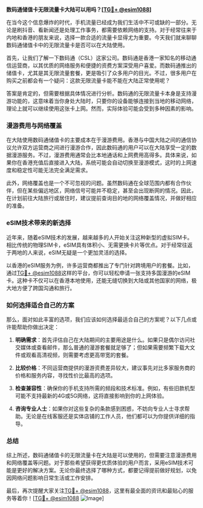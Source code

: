 **数码通储值卡无限流量卡大陆可以用吗？[[TG💪+ @esim1088](https://t.me/s/esim1088)]**

在当今这个信息爆炸的时代，手机流量已经成为我们生活中不可或缺的一部分。无论是刷抖音、看新闻还是处理工作事务，都需要依赖网络的支持。对于经常往来于内地和香港的朋友来说，选择一款合适的流量卡显得尤为重要。今天我们就来聊聊数码通储值卡中的无限流量卡是否可以在大陆使用。

首先，让我们了解一下数码通（CSL）这家公司。数码通是香港一家知名的移动通信运营商，以其优质的网络服务和便捷的资费方案深受用户喜爱。而数码通推出的储值卡，尤其是其无限流量套餐，更是吸引了众多用户的目光。不过，很多用户在购买之前都会有一个疑问：这款无限流量卡能不能在大陆正常使用呢？

答案是肯定的，但需要根据具体情况进行分析。数码通的无限流量卡本身是支持漫游功能的，这意味着当你身处大陆时，只要你的设备能够连接到当地的移动网络，理论上就可以继续使用这张卡上网。然而，实际体验可能会受到多种因素的影响。

### **漫游费用与网络覆盖**

在大陆使用数码通储值卡的主要成本在于漫游费用。香港与中国大陆之间的通信协议允许双方运营商之间进行漫游合作，因此数码通的用户可以在大陆享受一定的数据漫游服务。不过，漫游费用通常会比本地通话和上网费用高得多。具体来说，如果你在香港充值后直接进入大陆，系统可能会自动切换至漫游模式，这时的上网速度和稳定性可能无法完全满足需求。

此外，网络覆盖也是一个不可忽视的问题。虽然数码通在全球范围内都有合作伙伴，但在某些偏远地区，网络信号可能并不稳定，甚至会出现断网的情况。因此，在计划前往大陆旅行或居住时，建议提前查询目的地的网络覆盖情况，并做好相应的准备。

### **eSIM技术带来的新选择**

近年来，随着eSIM技术的发展，越来越多的人开始关注这种新型的虚拟SIM卡。相比传统的物理SIM卡，eSIM具有体积小、无需更换卡片等优点。对于经常往返于两地的人来说，eSIM无疑是一个更加灵活的选择。

以香港的eSIM服务为例，许多运营商都推出了专门针对跨境用户的套餐。比如，通过[TG💪+ @esim1088](https://t.me/s/esim1088)这样的平台，你可以轻松申请一张支持多国漫游的eSIM卡。这种卡不仅可以在香港本地使用，还能无缝切换到大陆或其他国家的网络，极大地方便了跨国沟通和旅行。

### **如何选择适合自己的方案**

那么，面对如此丰富的选项，我们应该如何选择最适合自己的方案呢？以下几点或许能帮助你做出决定：

1. **明确需求**：首先评估自己在大陆期间的主要用途是什么。如果只是偶尔访问社交媒体或查看邮件，那么普通的漫游套餐就足够了；但如果需要频繁下载大文件或观看高清视频，则需要考虑更高带宽的套餐。
   
2. **比较价格**：不同运营商提供的漫游资费差异较大，建议事先对比多家服务商的价格和服务内容，寻找性价比最高的选项。

3. **检查兼容性**：确保你的手机支持所需的频段和技术标准。例如，有些旧款机型可能不支持最新的4G或5G网络，这将直接影响到你的上网体验。

4. **咨询专业人士**：如果你对这些复杂的条款感到困惑，不妨向专业人士寻求帮助。无论是在线客服还是实体店铺的工作人员，他们都可以为你提供详细的指导。

### **总结**

综上所述，数码通储值卡的无限流量卡在大陆是可以使用的，但需要注意漫游费用和网络覆盖等问题。对于那些希望获得更优质体验的用户而言，采用eSIM技术可能是更好的解决方案。无论你最终选择了哪种方式，都要记得提前做好规划，以免因网络问题影响日常生活或工作安排。

最后，再次提醒大家关注[TG💪+ @esim1088](https://t.me/s/esim1088)，这里有最全面的资讯和最贴心的服务等着你！[[TG💪+ @esim1088](https://t.me/s/esim1088) ![Image](https://i.postimg.cc/4NQfJmqS/Snipaste-2025-05-13-00-14-12.png)]